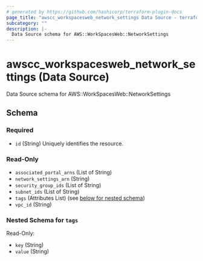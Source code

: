 ```yaml
---
# generated by https://github.com/hashicorp/terraform-plugin-docs
page_title: "awscc_workspacesweb_network_settings Data Source - terraform-provider-awscc"
subcategory: ""
description: |-
  Data Source schema for AWS::WorkSpacesWeb::NetworkSettings
---
```


# awscc_workspacesweb_network_settings (Data Source)

Data Source schema for AWS::WorkSpacesWeb::NetworkSettings



<!-- schema generated by tfplugindocs -->
## Schema

### Required

- `id` (String) Uniquely identifies the resource.

### Read-Only

- `associated_portal_arns` (List of String)
- `network_settings_arn` (String)
- `security_group_ids` (List of String)
- `subnet_ids` (List of String)
- `tags` (Attributes List) (see [below for nested schema](#nestedatt--tags))
- `vpc_id` (String)

<a id="nestedatt--tags"></a>
### Nested Schema for `tags`

Read-Only:

- `key` (String)
- `value` (String)
